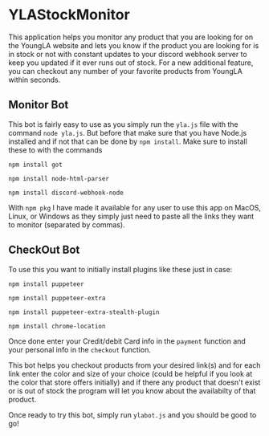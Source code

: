 # YLAStockMonitor

This application helps you monitor any product that you are looking for on the YoungLA website and lets you know if the product you are looking for is in stock or not with constant updates to your discord webhook server to keep you updated if it ever runs out of stock. For a new additional feature, you can checkout any number of your favorite products from YoungLA within seconds. 

## Monitor Bot

This bot is fairly easy to use as you simply run the `yla.js` file with the command `node yla.js`. But before that make sure that you have Node.js installed and if not that can be done by `npm install`. Make sure to install these to with the commands

`npm install got`

`npm install node-html-parser`

`npm install discord-webhook-node`

With `npm pkg` I have made it available for any user to use this app on MacOS, Linux, or Windows as they simply just need to paste all the links they want to monitor (separated by commas).

## CheckOut Bot

To use this you want to initially install plugins like these just in case:

`npm install puppeteer`

`npm install puppeteer-extra`

`npm install puppeteer-extra-stealth-plugin`

`npm install chrome-location`

Once done enter your Credit/debit Card info in the `payment` function and your personal info in the `checkout` function.

This bot helps you checkout products from your desired link(s) and for each link enter the color and size of your choice (could be helpful if you look at the color that store offers initially) and if there any product that doesn't exist or is out of stock the program will let you know about the availabilty of that product.

Once ready to try this bot, simply run `ylabot.js` and you should be good to go!